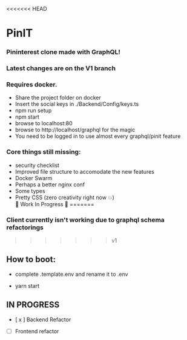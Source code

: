 <<<<<<< HEAD
# PinIT
### Pininterest clone made with GraphQL! <br/>
### Latest changes are on the V1 branch <br/>
### Requires docker. <br/>
- Share the project folder on docker
- Insert the social keys in ./Backend/Config/keys.ts 
- npm run setup 
- npm start 
- browse to localhost:80
- browse to http://localhost/graphql for the magic
- You need to be logged in to  use almost every graphql/pinit feature
### Core things still missing:
- security checklist
- Improved file structure to accomodate the new features
- Docker Swarm
- Perhaps a better nginx conf
- Some types
- Pretty CSS (zero creativity right now :boom:)
<br/>🐳 Work In Progress 🐳
=======
### Client currently isn't working due to  graphql schema refactorings
>>>>>>> v1


## How to boot:

- complete .template.env and rename it to .env

- yarn start

## IN PROGRESS
- [ x ]  Backend Refactor
- [ ]  Frontend refactor

